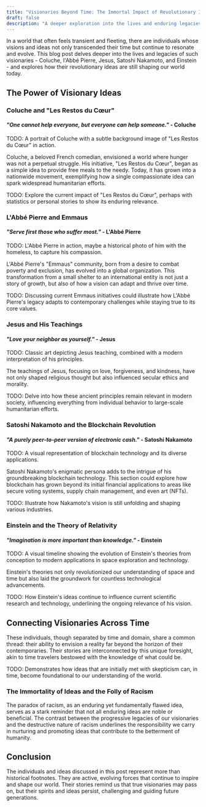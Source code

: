 ```yaml
---
title: "Visionaries Beyond Time: The Immortal Impact of Revolutionary Ideas"
draft: false
description: "A deeper exploration into the lives and enduring legacies of visionary individuals whose ideas transcended their time and continue to shape our world."
---
```


In a world that often feels transient and fleeting, there are individuals whose visions and ideas not only transcended their time but continue to resonate and evolve. This blog post delves deeper into the lives and legacies of such visionaries - Coluche, l'Abbé Pierre, Jesus, Satoshi Nakamoto, and Einstein - and explores how their revolutionary ideas are still shaping our world today.

## The Power of Visionary Ideas

### Coluche and "Les Restos du Cœur"

#### _"One cannot help everyone, but everyone can help someone."_ - Coluche

TODO: A portrait of Coluche with a subtle background image of "Les Restos du Cœur" in action.

Coluche, a beloved French comedian, envisioned a world where hunger was not a perpetual struggle. His initiative, "Les Restos du Cœur", began as a simple idea to provide free meals to the needy. Today, it has grown into a nationwide movement, exemplifying how a single compassionate idea can spark widespread humanitarian efforts. 

TODO: Explore the current impact of "Les Restos du Cœur", perhaps with statistics or personal stories to show its enduring relevance.

### L'Abbé Pierre and Emmaus

#### _"Serve first those who suffer most."_ - L'Abbé Pierre

TODO: L'Abbé Pierre in action, maybe a historical photo of him with the homeless, to capture his compassion.

L'Abbé Pierre's "Emmaus" community, born from a desire to combat poverty and exclusion, has evolved into a global organization. This transformation from a small shelter to an international entity is not just a story of growth, but also of how a vision can adapt and thrive over time.

TODO: Discussing current Emmaus initiatives could illustrate how L'Abbé Pierre's legacy adapts to contemporary challenges while staying true to its core values.

### Jesus and His Teachings

#### _"Love your neighbor as yourself."_ - Jesus

TODO: Classic art depicting Jesus teaching, combined with a modern interpretation of his principles.

The teachings of Jesus, focusing on love, forgiveness, and kindness, have not only shaped religious thought but also influenced secular ethics and morality.

TODO: Delve into how these ancient principles remain relevant in modern society, influencing everything from individual behavior to large-scale humanitarian efforts.

### Satoshi Nakamoto and the Blockchain Revolution

#### _"A purely peer-to-peer version of electronic cash."_ - Satoshi Nakamoto

TODO: A visual representation of blockchain technology and its diverse applications.

Satoshi Nakamoto's enigmatic persona adds to the intrigue of his groundbreaking blockchain technology. This section could explore how blockchain has grown beyond its initial financial applications to areas like secure voting systems, supply chain management, and even art (NFTs).

TODO: Illustrate how Nakamoto's vision is still unfolding and shaping various industries.

### Einstein and the Theory of Relativity

#### _"Imagination is more important than knowledge."_ - Einstein

TODO: A visual timeline showing the evolution of Einstein's theories from conception to modern applications in space exploration and technology.

Einstein's theories not only revolutionized our understanding of space and time but also laid the groundwork for countless technological advancements. 

TODO: How Einstein's ideas continue to influence current scientific research and technology, underlining the ongoing relevance of his vision.

## Connecting Visionaries Across Time

These individuals, though separated by time and domain, share a common thread: their ability to envision a reality far beyond the horizon of their contemporaries. Their stories are interconnected by this unique foresight, akin to time travelers bestowed with the knowledge of what could be.


TODO: Demonstrates how ideas that are initially met with skepticism can, in time, become foundational to our understanding of the world.

### The Immortality of Ideas and the Folly of Racism

The paradox of racism, as an enduring yet fundamentally flawed idea, serves as a stark reminder that not all enduring ideas are noble or beneficial. The contrast between the progressive legacies of our visionaries and the destructive nature of racism underlines the responsibility we carry in nurturing and promoting ideas that contribute to the betterment of humanity.

## Conclusion

The individuals and ideas discussed in this post represent more than historical footnotes. They are active, evolving forces that continue to inspire and shape our world. Their stories remind us that true visionaries may pass on, but their spirits and ideas persist, challenging and guiding future generations.
